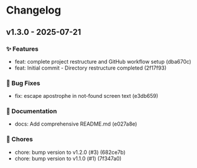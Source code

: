 # Changelog

## v1.3.0 - 2025-07-21

### ✨ Features
- feat: complete project restructure and GitHub workflow setup (dba670c)
- feat: Initial commit - Directory restructure completed (2f17f93)

### 🐛 Bug Fixes
- fix: escape apostrophe in not-found screen text (e3db659)

### 📝 Documentation
- docs: Add comprehensive README.md (e027a8e)

### 🔧 Chores
- chore: bump version to v1.2.0 (#3) (682ce7b)
- chore: bump version to v1.1.0 (#1) (7f347a0)


